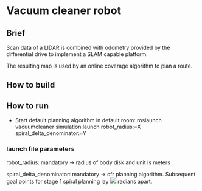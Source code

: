 # Vacuum cleaner robot

  

## Brief

Scan data of a LIDAR is combined with odometry provided by the differential drive to implement a SLAM capable platform.

The resulting map is used by an online coverage algorithm to plan a route.

  

## How to build

## How to run

* Start default planning algorithm in default room: roslaunch vacuumcleaner simulation.launch robot_radius:=X spiral_delta_denominator:=Y

  

### launch file parameters

robot_radius: mandatory -> radius of body disk and unit is meters

spiral_delta_denominator: mandatory -> cfr planning algorithm. Subsequent goal points for stage 1 spiral planning lay 
<img src="https://render.githubusercontent.com/render/math?math=\dfrac{\pi}{\text{spiral_delta_denominator}}" /> radians apart.